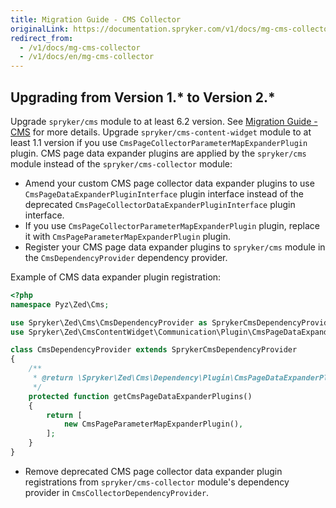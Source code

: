 ```yaml
---
title: Migration Guide - CMS Collector
originalLink: https://documentation.spryker.com/v1/docs/mg-cms-collector
redirect_from:
  - /v1/docs/mg-cms-collector
  - /v1/docs/en/mg-cms-collector
---
```


## Upgrading from Version 1.* to Version 2.*
Upgrade `spryker/cms` module to at least 6.2 version. See [Migration Guide - CMS](/docs/scos/dev/migration-and-integration/201811.0/module-migration-guides/migration-guide-cms.html) for more details.
Upgrade `spryker/cms-content-widget` module to at least 1.1 version if you use `CmsPageCollectorParameterMapExpanderPlugin` plugin.
CMS page data expander plugins are applied by the `spryker/cms` module instead of the `spryker/cms-collector` module:

* Amend your custom CMS page collector data expander plugins to use `CmsPageDataExpanderPluginInterface` plugin interface instead of the deprecated `CmsPageCollectorDataExpanderPluginInterface` plugin interface.
* If you use `CmsPageCollectorParameterMapExpanderPlugin` plugin, replace it with `CmsPageParameterMapExpanderPlugin` plugin.
* Register your CMS page data expander plugins to `spryker/cms` module in the `CmsDependencyProvider` dependency provider.

Example of CMS data expander plugin registration:

```php
<?php
namespace Pyz\Zed\Cms;

use Spryker\Zed\Cms\CmsDependencyProvider as SprykerCmsDependencyProvider;
use Spryker\Zed\CmsContentWidget\Communication\Plugin\CmsPageDataExpander\CmsPageParameterMapExpanderPlugin;

class CmsDependencyProvider extends SprykerCmsDependencyProvider
{
    /**
     * @return \Spryker\Zed\Cms\Dependency\Plugin\CmsPageDataExpanderPluginInterface[]
     */
    protected function getCmsPageDataExpanderPlugins()
    {
        return [
            new CmsPageParameterMapExpanderPlugin(),
        ];
    }
}
```

* Remove deprecated CMS page collector data expander plugin registrations from `spryker/cms-collector` module's dependency provider in `CmsCollectorDependencyProvider`.

<!-- Last review date: Sep. 22, 2017- by Karoly Gerner  -->
